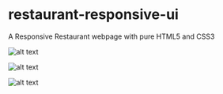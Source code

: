 # restaurant-responsive-ui

A Responsive Restaurant webpage with pure HTML5 and CSS3

![alt text](https://github.com/sumitsah/sumitsah-restaurant-responsive-ui/blob/master/img/700pxmore.PNG)

![alt text](https://github.com/sumitsah/sumitsah-restaurant-responsive-ui/blob/master/img/less700px.PNG)

![alt text](https://github.com/sumitsah/sumitsah-restaurant-responsive-ui/blob/master/img/less500px.PNG)
